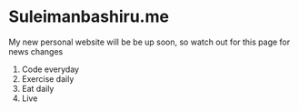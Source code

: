 # Suleimanbashiru.me
My new personal website will be be up soon, so watch out for this page for news changes

1. Code everyday
2. Exercise daily
3. Eat daily
4. Live
